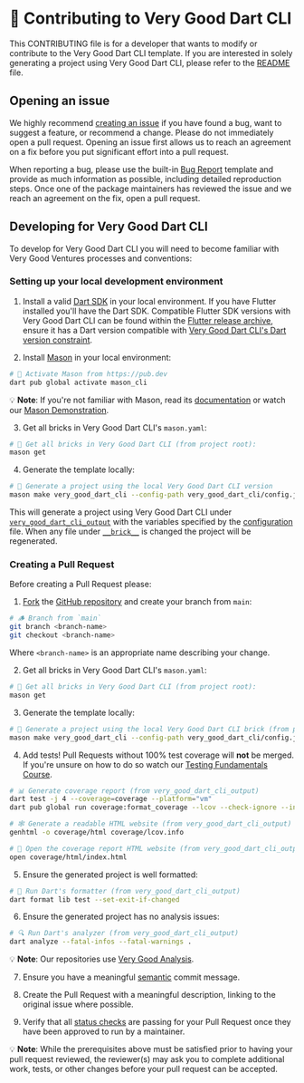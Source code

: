 # 🦄 Contributing to Very Good Dart CLI

This CONTRIBUTING file is for a developer that wants to modify or contribute to the Very Good Dart CLI template. If you are interested in solely generating a project using Very Good Dart CLI, please refer to the [README](README.md) file.

## Opening an issue

We highly recommend [creating an issue][bug_report_link] if you have found a bug, want to suggest a feature, or recommend a change. Please do not immediately open a pull request. Opening an issue first allows us to reach an agreement on a fix before you put significant effort into a pull request.

When reporting a bug, please use the built-in [Bug Report][bug_report_link] template and provide as much information as possible, including detailed reproduction steps. Once one of the package maintainers has reviewed the issue and we reach an agreement on the fix, open a pull request.

[bug_report_link]: https://github.com/VeryGoodOpenSource/very_good_templates/labels/product%3A%20very_good_dart_cli

## Developing for Very Good Dart CLI

To develop for Very Good Dart CLI you will need to become familiar with Very Good Ventures processes and conventions:

### Setting up your local development environment

1. Install a valid [Dart SDK](https://dart.dev/get-dart) in your local environment. If you have Flutter installed you'll have the Dart SDK. Compatible Flutter SDK versions with Very Good Dart CLI can be found within the [Flutter release archive](https://docs.flutter.dev/release/archive), ensure it has a Dart version compatible with [Very Good Dart CLI's Dart version constraint](<__brick__/{{project_name.snakeCase()}}/pubspec.yaml>).

2. Install [Mason](https://github.com/felangel/mason/tree/master/packages/mason_cli#installation) in your local environment:

```sh
# 🎯 Activate Mason from https://pub.dev
dart pub global activate mason_cli
```

💡 **Note**: If you're not familiar with Mason, read its [documentation](https://docs.brickhub.dev/) or watch our [Mason Demonstration](https://www.youtube.com/watch?v=G4PTjA6tpTU).

3. Get all bricks in Very Good Dart CLI's `mason.yaml`:

```sh
# 📂 Get all bricks in Very Good Dart CLI (from project root):
mason get
```

4. Generate the template locally:

```sh
# 🧱 Generate a project using the local Very Good Dart CLI version
mason make very_good_dart_cli --config-path very_good_dart_cli/config.json --watch
```

This will generate a project using Very Good Dart CLI under [`very_good_dart_cli_output`](very_good_dart_cli_output) with the variables specified by the [configuration](config.json) file. When any file under [`__brick__`](__brick__/) is changed the project will be regenerated.

### Creating a Pull Request

Before creating a Pull Request please:

1. [Fork](https://docs.github.com/en/get-started/quickstart/contributing-to-projects) the [GitHub repository](https://github.com/VeryGoodOpenSource/very_good_templates) and create your branch from `main`:

```sh
# 🪵 Branch from `main`
git branch <branch-name>
git checkout <branch-name>
```

Where `<branch-name>` is an appropriate name describing your change.

2. Get all bricks in Very Good Dart CLI's `mason.yaml`:

```sh
# 📂 Get all bricks in Very Good Dart CLI (from project root):
mason get
```

3. Generate the template locally:

```sh
# 🧱 Generate a project using the local Very Good Dart CLI brick (from project root)
mason make very_good_dart_cli --config-path very_good_dart_cli/config.json
```

4. Add tests! Pull Requests without 100% test coverage will **not** be merged. If you're unsure on how to do so watch our [Testing Fundamentals Course](https://www.youtube.com/watch?v=M_eZg-X789w&list=PLprI2satkVdFwpxo_bjFkCxXz5RluG8FY).

```sh
# 📊 Generate coverage report (from very_good_dart_cli_output)
dart test -j 4 --coverage=coverage --platform="vm"
dart pub global run coverage:format_coverage --lcov --check-ignore --in=coverage --out=coverage/lcov.info --package="." --report-on="lib"

# 🕸️ Generate a readable HTML website (from very_good_dart_cli_output)
genhtml -o coverage/html coverage/lcov.info

# 👀 Open the coverage report HTML website (from very_good_dart_cli_output)
open coverage/html/index.html
```

5. Ensure the generated project is well formatted:

```sh
# 🧼 Run Dart's formatter (from very_good_dart_cli_output)
dart format lib test --set-exit-if-changed
```

6. Ensure the generated project has no analysis issues:

```sh
# 🔍 Run Dart's analyzer (from very_good_dart_cli_output)
dart analyze --fatal-infos --fatal-warnings .
```

💡 **Note**: Our repositories use [Very Good Analysis](https://github.com/VeryGoodOpenSource/very_good_analysis).

7. Ensure you have a meaningful [semantic](https://www.conventionalcommits.org/en/v1.0.0) commit message.

8. Create the Pull Request with a meaningful description, linking to the original issue where possible.

9. Verify that all [status checks](https://github.com/VeryGoodOpenSource/very_good_templates/actions/workflows/very_good_dart_cli.yaml) are passing for your Pull Request once they have been approved to run by a maintainer.

💡 **Note**: While the prerequisites above must be satisfied prior to having your pull request reviewed, the reviewer(s) may ask you to complete additional work, tests, or other changes before your pull request can be accepted.
